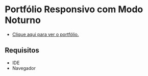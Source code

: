# Portfólio Responsivo com Modo Noturno
- <a href="https://fernandamakihirose.github.io/portfolio/">Clique aqui para ver o portfólio.</a>

## Requisitos
- IDE
- Navegador
